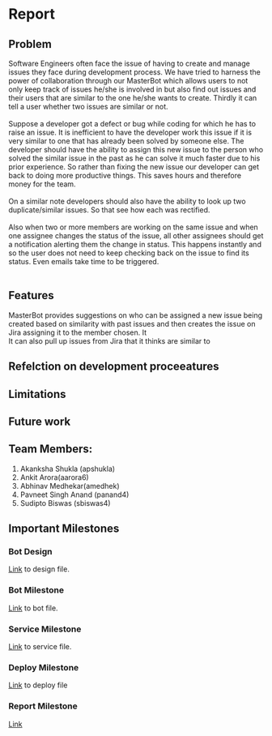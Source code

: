# Report

## Problem 
Software Engineers often face the issue of having to create and manage issues they face during development process. We have tried to harness the power of collaboration through our MasterBot which allows users to not only keep track of issues he/she is involved in but also find out issues and their users that are similar to the one he/she wants to create. Thirdly it can tell a user whether two issues are similar or not.<br>
<br>
Suppose a developer got a defect or bug while coding for which he has to raise an issue. It is inefficient to have the developer work this issue if it is very similar to one that has already been solved by someone else. The developer should have the ability to assign this new issue to the person who solved the similar issue in the past as he can solve it much faster due to his prior experience. So rather than fixing the new issue our developer can get back to doing more productive things. This saves hours and therefore money for the team.<br>
<br>
On a similar note developers should also have the ability to look up two duplicate/similar issues. So that see how each was rectified.<br>
<br>
Also when two or more members are working on the same issue and when one assignee changes the status of the issue, all other assignees should get a notification alerting them the change in status. This happens instantly and so the user does not need to keep checking back on the issue to find its status. Even emails take time to be triggered. <br>
<br>

## Features
MasterBot provides suggestions on who can be assigned a new issue being created based on similarity with past issues and then creates the issue on Jira assigning it to the member chosen. It 
<br>
It can also pull up issues from Jira that it thinks are similar to 

## Refelction on development proceeatures

## Limitations 

## Future work

## Team Members:

1. Akanksha Shukla (apshukla)
2. Ankit Arora(aarora6) 
3. Abhinav Medhekar(amedhek) 
4. Pavneet Singh Anand (panand4) 
5. Sudipto Biswas (sbiswas4)

## Important Milestones 
### Bot Design   
[Link](./DESIGN.md) to design file.   
    
### Bot Milestone
[Link](./BOT.md) to bot file.   
        
### Service Milestone
[Link](./service/Service.md) to service file. 

### Deploy Milestone 
[Link](./Deploy/deploy.md) to deploy file

### Report Milestone
[Link](./Report/report.md)
